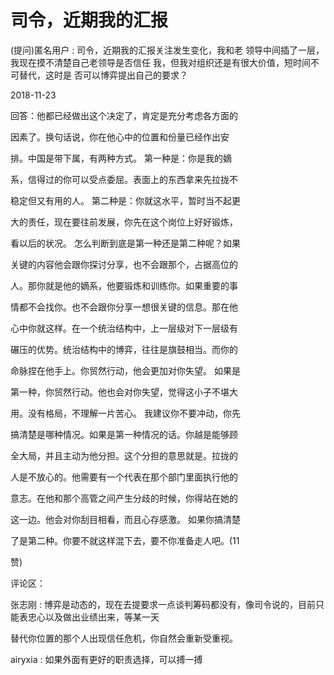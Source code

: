# 司令，近期我的汇报

(提问)匿名用户 : 司令，近期我的汇报关注发生变化，我和老 领导中间插了一层，我现在摸不清楚自己老领导是否信任 我，但我对组织还是有很大价值，短时间不可替代，这时是 否可以博弈提出自己的要求？

2018-11-23

回答：他都已经做出这个决定了，肯定是充分考虑各方面的

因素了。换句话说，你在他心中的位置和份量已经作出安

排。中国是带下属，有两种方式。 第一种是：你是我的嫡

系，信得过的你可以受点委屈。表面上的东西拿来先拉拢不

稳定但又有用的人。 第二种是：你就这水平，暂时当不起更

大的责任，现在要往前发展，你先在这个岗位上好好锻炼，

看以后的状况。 怎么判断到底是第一种还是第二种呢？如果

关键的内容他会跟你探讨分享，也不会跟那个，占据高位的

人。那你就是他的嫡系，他要锻炼和训练你。如果重要的事

情都不会找你。也不会跟你分享一想很关键的信息。那在他

心中你就这样。在一个统治结构中，上一层级对下一层级有

碾压的优势。统治结构中的博弈，往往是旗鼓相当。而你的

命脉捏在他手上。你贸然行动，他会更加对你失望。 如果是

第一种，你贸然行动。他也会对你失望，觉得这小子不堪大

用。没有格局，不理解一片苦心。 我建议你不要冲动，你先

搞清楚是哪种情况。如果是第一种情况的话。你越是能够顾

全大局，并且主动为他分担。这个分担的意思就是。拉拢的

人是不放心的。他需要有一个代表在那个部门里面执行他的

意志。在他和那个高管之间产生分歧的时候，你得站在她的

这一边。他会对你刮目相看，而且心存感激。 如果你搞清楚

了是第二种。你要不就这样混下去，要不你准备走人吧。(11

赞)

评论区：

张志刚 : 博弈是动态的，现在去提要求一点谈判筹码都没有，像司令说的，目前只能表忠心以及做出业绩出来，等某一天

替代你位置的那个人出现信任危机，你自然会重新受重视。

airyxia : 如果外面有更好的职责选择，可以搏一搏
